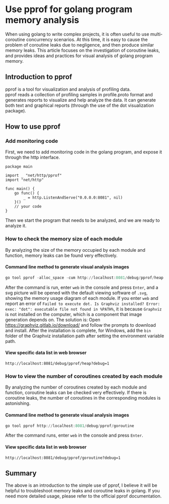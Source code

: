 # Use pprof for golang program memory analysis

When using golang to write complex projects, it is often useful to use multi-coroutine concurrency scenarios. At this
time, it is easy to cause the problem of coroutine leaks due to negligence, and then produce similar memory leaks. This
article focuses on the investigation of coroutine leaks, and provides ideas and practices for visual analysis of golang
program memory.

## Introduction to pprof

pprof is a tool for visualization and analysis of profiling data.  
pprof reads a collection of profiling samples in profile.proto format and generates reports to visualize and help
analyze the data. It can generate both text and graphical reports (through the use of the dot visualization package).

## How to use pprof

### Add monitoring code

First, we need to add monitoring code in the golang program, and expose it through the http interface.

```golang
package main

import _ "net/http/pprof"
import "net/http"

func main() {
	go func() {
		_ = http.ListenAndServe("0.0.0.0:8081", nil)
	}()
	// your code
}
```

Then we start the program that needs to be analyzed, and we are ready to analyze it.

### How to check the memory size of each module

By analyzing the size of the memory occupied by each module and function, memory leaks can be found very effectively.

#### Command line method to generate visual analysis images

```powershell
go tool pprof -alloc_space -cum http://localhost:8081/debug/pprof/heap
```

After the command is run, enter `web` in the console and press `Enter`, and a svg picture will be opened with the
default viewing software of `.svg`, showing the memory usage diagram of each module. If you enter `web` and report an
error of `Failed to execute dot. Is Graphviz installed? Error: exec: "dot": executable file not found in %PATH%`, it is
because `Graphviz` is not installed on the computer, which is a component that image generation depends on. The solution
is: Open https://graphviz.gitlab.io/download/ and follow the prompts to download and install. After the installation is
complete, for Windows, add the `bin` folder of the Graphviz installation path after setting the environment variable
path.

#### View specific data list in web browser

```
http://localhost:8081/debug/pprof/heap?debug=1
```

### How to view the number of coroutines created by each module

By analyzing the number of coroutines created by each module and function, coroutine leaks can be checked very
effectively. If there is coroutine leaks, the number of coroutines in the corresponding modules is astonishing.

#### Command line method to generate visual analysis images

```powershell
go tool pprof http://localhost:8081/debug/pprof/goroutine
```

After the command runs, enter `web` in the console and press `Enter`.

#### View specific data list in web browser

```
http://localhost:8081/debug/pprof/goroutine?debug=1
```

## Summary

The above is an introduction to the simple use of pprof, I believe it will be helpful to troubleshoot memory leaks and
coroutine leaks in golang. If you need more detailed usage, please refer to the official pprof documentation.